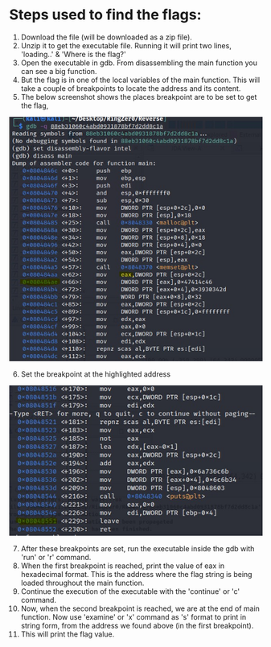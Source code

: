 # Steps used to find the flags:
1. Download the file (will be downloaded as a zip file).
2. Unzip it to get the executable file. Running it will print two lines, 'loading..' & 'Where is the flag?'
3. Open the executable in gdb. From disassembling the main function you can see a big function.
4. But the flag is in one of the local variables of the main function. This will take a couple of breakpoints to locate the address and its content.
5. The below screenshot shows the places breakpoint are to be set to get the flag,

![First Breakpoint](https://github.com/Sm00thCriminal96/RingZer0_WriteUps/blob/main/Reverse/Time_to_learn_x86_ASM_&_gdb/images/eax_screenshot.jpg)

6. Set the breakpoint at the highlighted address

![Second Breakpoint](https://github.com/Sm00thCriminal96/RingZer0_WriteUps/blob/main/Reverse/Time_to_learn_x86_ASM_&_gdb/images/leave_screenshot.jpg)

7. After these breakpoints are set, run the executable inside the gdb with 'run' or 'r' command.
8. When the first breakpoint is reached, print the value of eax in hexadecimal format. This is the address where the flag string is being loaded throughout the main function.
9. Continue the execution of the executable with the 'continue' or 'c' command.
10. Now, when the second breakpoint is reached, we are at the end of main function. Now use 'examine' or 'x' command as 's' format to print in string form, from the address we found above (in the first breakpoint).
11. This will print the flag value.
